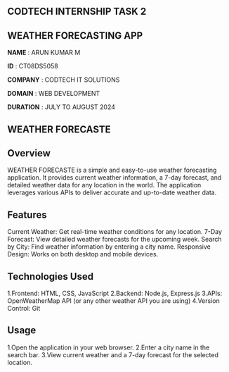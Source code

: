 ## CODTECH INTERNSHIP TASK 2 
## WEATHER FORECASTING APP

**NAME**    :    ARUN KUMAR M

**ID**  :  CT08DS5058

**COMPANY**  :  CODTECH IT SOLUTIONS

**DOMAIN**  :  WEB DEVELOPMENT

**DURATION**  :  JULY TO AUGUST  2024

## WEATHER FORECASTE
 

## Overview

WEATHER FORECASTE is a simple and easy-to-use weather forecasting application. It 
provides current weather information, a 7-day forecast, and detailed weather data for 
any location in the world. The application leverages various APIs to deliver accurate and up-to-date weather data.

## Features

Current Weather: Get real-time weather conditions for any location.
7-Day Forecast: View detailed weather forecasts for the upcoming week.
Search by City: Find weather information by entering a city name.
Responsive Design: Works on both desktop and mobile devices.

## Technologies Used

1.Frontend: HTML, CSS, JavaScript
2.Backend: Node.js, Express.js
3.APIs: OpenWeatherMap API (or any other weather API you are using)
4.Version Control: Git

## Usage

1.Open the application in your web browser.
2.Enter a city name in the search bar.
3.View current weather and a 7-day forecast for the selected location.     

